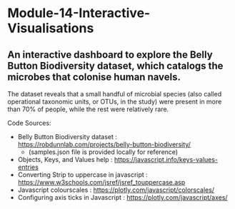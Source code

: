 # Module-14-Interactive-Visualisations

## An interactive dashboard to explore the Belly Button Biodiversity dataset, which catalogs the microbes that colonise human navels. 

The dataset reveals that a small handful of microbial species (also called operational taxonomic units, or OTUs, in the study) were present in more than 70% of people, while the rest were relatively rare.

Code Sources:
* Belly Button Biodiversity dataset : https://robdunnlab.com/projects/belly-button-biodiversity/
  * (samples.json file is provided locally for reference)
* Objects, Keys, and Values help : https://javascript.info/keys-values-entries
* Converting Strip to uppercase in javascript : https://www.w3schools.com/jsref/jsref_touppercase.asp
* Javascript colourscales : https://plotly.com/javascript/colorscales/
* Configuring axis ticks in Javascript : https://plotly.com/javascript/axes/

